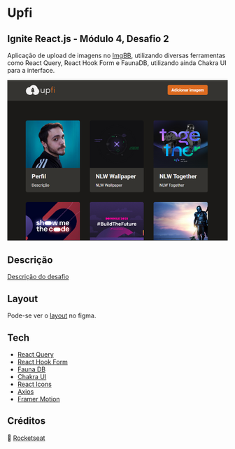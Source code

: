 # Upfi

## Ignite React.js - Módulo 4, Desafio 2

Aplicação de upload de imagens no [ImgBB][img_bb], utilizando diversas ferramentas como React Query, React Hook Form e FaunaDB, utilizando ainda Chakra UI para a interface.

<img src=".github/cover.png" alt="Upfi cover" />

## Descrição

[Descrição do desafio][description]

## Layout

Pode-se ver o [layout](figma) no figma.

## Tech

- [React Query][react_query]
- [React Hook Form][react_hook_form]
- [Fauna DB][fauna_db]
- [Chakra UI][chakra_ui]
- [React Icons][react_icons]
- [Axios][axios]
- [Framer Motion][framer_motion]

[react_query]: [https://react-query.tanstack.com]
[react_hook_form]: [https://react-hook-form.com]
[fauna_db]: [https://fauna.com]
[chakra_ui]: [https://chakra-ui.com]
[axios]: [https://github.com/axios/axios]
[img_bb]: [https://pt-br.imgbb.com]
[react_icons]: [https://react-icons.github.io/react-icons]
[framer_motion]: [https://www.framer.com/motion]
[figma]: [https://www.figma.com/file/FBNQKO523802V4MHcJia5y/Desafio-2-M%C3%B3dulo-4-ReactJS-Copy?fuid=825800961521335351]
[description]: [https://www.notion.so/Desafio-02-Upload-de-imagens-4cf1c3b1c1ad4a66961b6e48558cc3b8]

## Créditos

🚀 [Rocketseat](https://www.rocketseat.com.br/)
